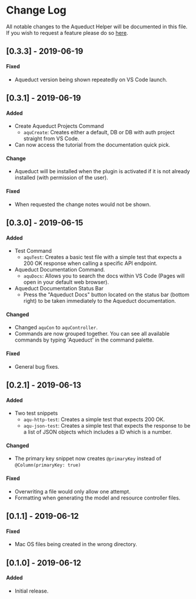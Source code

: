 # Change Log
All notable changes to the Aqueduct Helper will be documented in this file. If you wish to request a feature please do so [here](https://github.com/AzMoza/aqueduct-helper/issues/new).

## [0.3.3] - 2019-06-19
#### Fixed
- Aqueduct version being shown repeatedly on VS Code launch.

## [0.3.1] - 2019-06-19
#### Added
- Create Aqueduct Projects Command
    - `aquCreate`: Creates either a default, DB or DB with auth project straight from VS Code.
- Can now access the tutorial from the documentation quick pick.
#### Change
- Aqueduct will be installed when the plugin is activated if it is not already installed (with permission of the user).
#### Fixed
- When requested the change notes would not be shown.

## [0.3.0] - 2019-06-15
#### Added
- Test Command
    - `aquTest`: Creates a basic test file with a simple test that expects a 200 OK response when calling a specific API endpoint.
- Aqueduct Documentation Command.
    - `aquDocs`: Allows you to search the docs within VS Code (Pages will open in your default web browser).
- Aqueduct Documentation Status Bar
    - Press the "Aqueduct Docs" button located on the status bar (bottom right) to be taken immediately to the Aqueduct documentation.
#### Changed
- Changed `aquCon` to `aquController`.
- Commands are now grouped together. You can see all available commands by typing 'Aqueduct' in the command palette.
#### Fixed
- General bug fixes.

## [0.2.1] - 2019-06-13
#### Added
- Two test snippets
    - `aqu-http-test`: Creates a simple test that expects 200 OK.
    - `aqu-json-test`: Creates a simple test that expects the response to be a list of JSON objects which includes a ID which is a number.
#### Changed
- The primary key snippet now creates `@primaryKey` instead of `@Column(primaryKey: true)`
#### Fixed
- Overwriting a file would only allow one attempt.
- Formatting when generating the model and resource controller files.

## [0.1.1] - 2019-06-12
#### Fixed
- Mac OS files being created in the wrong directory.

## [0.1.0] - 2019-06-12
#### Added
- Initial release.